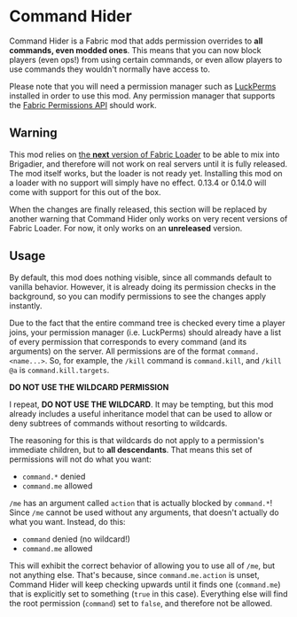 # Command Hider

Command Hider is a Fabric mod that adds permission overrides to **all commands,
even modded ones**. This means that you can now block players (even ops!) from
using certain commands, or even allow players to use commands they wouldn't
normally have access to.

Please note that you will need a permission manager such as [LuckPerms](
https://luckperms.net) installed in order to use this mod. Any permission
manager that supports the [Fabric Permissions API](
https://github.com/lucko/fabric-permissions-api) should work.

## Warning

This mod relies on [the **next** version of Fabric Loader](
https://github.com/FabricMC/fabric-loader/pull/630) to be able to mix into
Brigadier, and therefore will not work on real servers until it is fully
released. The mod itself works, but the loader is not ready yet. Installing this
mod on a loader with no support will simply have no effect. 0.13.4 or 0.14.0
will come with support for this out of the box.

When the changes are finally released, this section will be replaced by another
warning that Command Hider only works on very recent versions of Fabric Loader.
For now, it only works on an **unreleased** version.

## Usage

By default, this mod does nothing visible, since all commands default to vanilla
behavior. However, it is already doing its permission checks in the background,
so you can modify permissions to see the changes apply instantly.

Due to the fact that the entire command tree is checked every time a player
joins, your permission manager (i.e. LuckPerms) should already have a list of
every permission that corresponds to every command (and its arguments) on the
server. All permissions are of the format `command.<name...>`. So, for example,
the `/kill` command is `command.kill`, and `/kill @a` is `command.kill.targets`.

**DO NOT USE THE WILDCARD PERMISSION**

I repeat, **DO NOT USE THE WILDCARD**. It may be tempting, but this mod already
includes a useful inheritance model that can be used to allow or deny subtrees
of commands without resorting to wildcards.

The reasoning for this is that wildcards do not apply to a permission's
immediate children, but to **all descendants**. That means this set of
permissions will not do what you want:

- `command.*` denied
- `command.me` allowed

`/me` has an argument called `action` that is actually blocked by `command.*`!
Since `/me` cannot be used without any arguments, that doesn't actually do what
you want. Instead, do this:

- `command` denied (no wildcard!)
- `command.me` allowed

This will exhibit the correct behavior of allowing you to use all of `/me`, but
not anything else. That's because, since `command.me.action` is unset, Command
Hider will keep checking upwards until it finds one (`command.me`) that is
explicitly set to something (`true` in this case). Everything else will find the
root permission (`command`) set to `false`, and therefore not be allowed.
